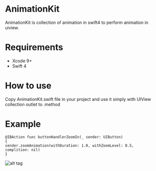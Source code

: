 # AnimationKit
AnimationKit is collection of animation in swift4 to perform animation in uiview.
# Requirements

- Xcode 9+
- Swift 4

# How to use
Copy AnimationKit.swift file in your project and use it simply with UIView collection outlet to .method

# Example
```
@IBAction func buttonHandlerZoomIn(_ sender: UIButton)
{
sender.zoomAnimation(withDuration: 1.0, withZoomLevel: 0.5, complition: nil)
}
```

![alt tag](https://github.com/pratik-123/AnimationKit/blob/master/AnimationKit/animationkit.png)
